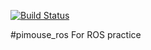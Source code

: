 [![Build Status](https://travis-ci.org/alinko32a/pimouse_ros.svg?branch=dev)](https://travis-ci.org/alinko32a/pimouse_ros)

#pimouse_ros
For ROS practice
